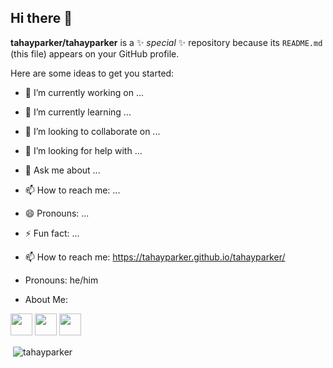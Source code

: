## Hi there 👋

**tahayparker/tahayparker** is a ✨ _special_ ✨ repository because its `README.md` (this file) appears on your GitHub profile.

Here are some ideas to get you started:

- 🔭 I’m currently working on ...
- 🌱 I’m currently learning ...
- 👯 I’m looking to collaborate on ...
- 🤔 I’m looking for help with ...
- 💬 Ask me about ...
- 📫 How to reach me: ...
- 😄 Pronouns: ...
- ⚡ Fun fact: ...


- 📫 How to reach me: https://tahayparker.github.io/tahayparker/

- Pronouns: he/him

- About Me: 

<p>
<a href="https://www.twitter.com/tahayparker"><img src="https://img.shields.io/badge/twitter-%231DA1F2.svg?&style=for-the-badge&logo=twitter&logoColor=white" height=35></a>
<a href="https://www.linkedin.com/in/tahayaseenp/"><img src="https://img.shields.io/badge/linkedin-%230077B5.svg?&style=for-the-badge&logo=linkedin&logoColor=white" height=35></a>
<a href="https://www.instagram.com/tahayparker/"><img src="https://img.shields.io/badge/instagram-%23E4405F.svg?&style=for-the-badge&logo=instagram&logoColor=white" height=35></a></p>

<p>&nbsp;<img align="center" src="https://github-readme-stats.vercel.app/api?username=tahayparker&show_icons=true&hide=issues,contribs, stars&locale=en" alt="tahayparker" /></p>

<!--START_SECTION:waka-->

<!--END_SECTION:waka-->